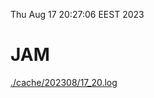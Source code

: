 Thu Aug 17 20:27:06 EEST 2023
# JAM
<a href='./cache/202308/17_20.log'>./cache/202308/17_20.log</a>
